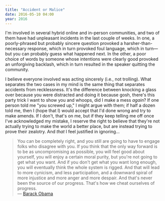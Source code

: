 ```yaml
---
title: "Accident or Malice"
date: 2016-05-10 04:00
year: 2016
---
```

<p>
  I'm involved in several hybrid online and in-person communities,
  and two of them have had unpleasant incidents in the last couple of weeks.
  In one,
  a poorly-phrased but probably sincere question provoked a harsher-than-necessary response,
  which in turn provoked foul language,
  which in turn&mdash;but you can probably guess what happened next.
  In the other,
  a poor choice of words by someone whose intentions were clearly good
  provoked an unforgiving backlash,
  which in turn resulted in the speaker quitting the community.
</p>
<p>
  I believe everyone involved was acting sincerely (i.e., not trolling).
  What separates the two cases in my mind is
  the same thing that separates accidents from recklessness.
  It's the difference between
  knocking a glass over because you were distracted
  and doing it because gosh,
  there's this party trick I want to show you and whoops, did I make a mess <em>again</em>?
  If one person told me "you screwed up,"
  I might argue with them;
  if half a dozen told me,
  then I (hope that I) would accept that I'd done wrong and try to make amends.
  If I don't, that's on me,
  but if they keep telling me off once I've acknowledged my mistake,
  I reserve the right to believe that they're not actually trying to make the world a better place,
  but are instead trying to prove their zealotry.
  And <em>that</em> I feel justified in ignoring...
</p>
<blockquote>
  You can be completely right, and you still are going to have to engage folks who disagree with you.
  If you think that the only way forward is to be as uncompromising as possible,
  you will feel good about yourself,
  you will enjoy a certain moral purity,
  but you're not going to get what you want.
  And if you don't get what you want long enough, you will eventually think the whole system is rigged.
  And that will lead to more cynicism,
  and less participation,
  and a downward spiral of more injustice and more anger and more despair.
  And that's never been the source of our progress.
  That's how we cheat ourselves of progress.
  <br/>
  &mdash; <a href="https://www.whitehouse.gov/the-press-office/2016/05/07/remarks-president-howard-university-commencement-ceremony">Barack Obama</a>
</blockquote>
